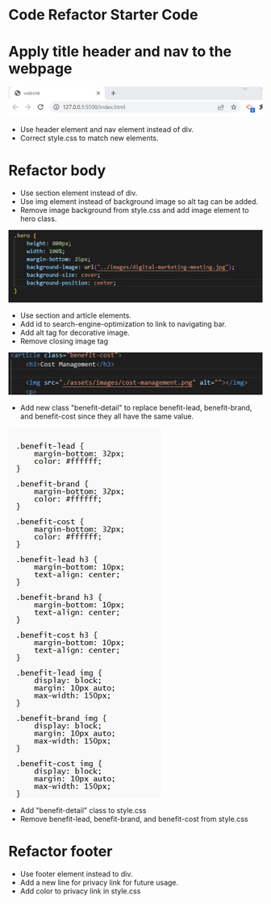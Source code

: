 # Code Refactor Starter Code

# Apply title header and nav to the webpage
![Heriseon](./assets/images/image1-title.jpg)

- Use header element and nav element instead of div.
- Correct style.css to match new elements.

# Refactor body

- Use section element instead of div.
- Use img element instead of background image so alt tag can be added.
- Remove image background from style.css and add image element to hero class.

![hero class before modification](./assets/images/image2-background.jpg)

- Use section and article elements.
- Add id to search-engine-optimization to link to navigating bar.
- Add alt tag for decorative image.
- Remove closing image tag

![closing image tag](./assets/images/image3-imgtag.jpg)

- Add new class "benefit-detail" to replace benefit-lead, benefit-brand, and benefit-cost since they all have the same value.

![Benefit class before modification](./assets/images/image4-benefitclass.jpg)

- Add "benefit-detail" class to style.css 
- Remove benefit-lead, benefit-brand, and benefit-cost from style.css

# Refactor footer

- Use footer element instead to div.
- Add a new line for privacy link for future usage. 
- Add color to privacy link in style.css

